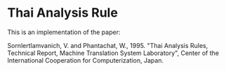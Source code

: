# Thai Analysis Rule

This is an implementation of the paper:

Sornlertlamvanich, V. and Phantachat, W., 1995. "Thai Analysis Rules, Technical Report, Machine Translation System Laboratory", Center of the International Cooperation for Computerization, Japan.